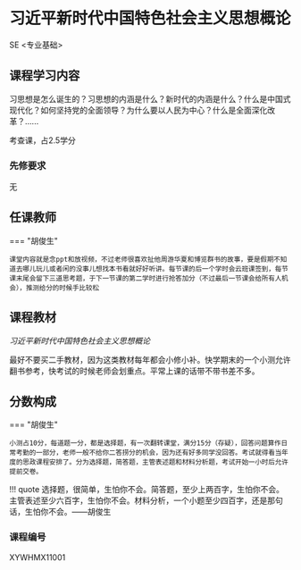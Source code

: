 # 习近平新时代中国特色社会主义思想概论
<div class="badges">
<span class="badge se-badge">SE <专业基础></span>
</div>

## 课程学习内容

习思想是怎么诞生的？习思想的内涵是什么？新时代的内涵是什么？什么是中国式现代化？如何坚持党的全面领导？为什么要以人民为中心？什么是全面深化改革？......

考查课，占2.5学分

### 先修要求

无

## 任课教师

=== "胡俊生"

    课堂内容就是念ppt和放视频，不过老师很喜欢扯他周游华夏和博览群书的故事，要是假期不知道去哪儿玩儿或者闲的没事儿想找本书看就好好听讲。每节课的后一个学时会云班课签到，每节课末尾会留下三道思考题，于下一节课的第二学时进行抢答加分（不过最后一节课会给所有人机会），推测给分的时候手比较松

## 课程教材

*习近平新时代中国特色社会主义思想概论*

最好不要买二手教材，因为这类教材每年都会小修小补。快学期末的一个小测允许翻书参考，快考试的时候老师会划重点。平常上课的话带不带书差不多。

## 分数构成

=== "胡俊生"

    小测占10分，每道题一分，都是选择题，有一次翻转课堂，满分15分（存疑），回答问题算作日常考勤的一部分，老师一般不给你二答捞分的机会，因为还有好多同学没回答。考试就得看当年度的思政课程安排了。分为选择题，简答题，主管表述题和材料分析题，考试开始一小时后允许提前交卷。

!!! quote
    选择题，很简单，生怕你不会。简答题，至少上两百字，生怕你不会。主管表述至少六百字，生怕你不会。材料分析，一个小题至少四百字，还是那句话，生怕你不会。——胡俊生

### 课程编号

XYWHMX11001